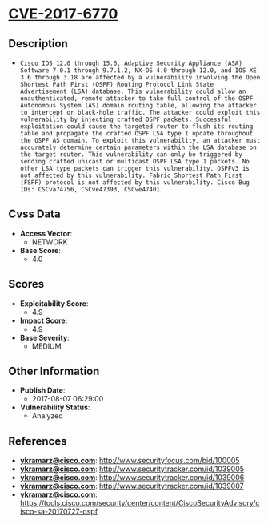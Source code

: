 
# [CVE-2017-6770](https://cve.mitre.org/cgi-bin/cvename.cgi?name=CVE-2017-6770)

## Description

- `Cisco IOS 12.0 through 15.6, Adaptive Security Appliance (ASA) Software 7.0.1 through 9.7.1.2, NX-OS 4.0 through 12.0, and IOS XE 3.6 through 3.18 are affected by a vulnerability involving the Open Shortest Path First (OSPF) Routing Protocol Link State Advertisement (LSA) database. This vulnerability could allow an unauthenticated, remote attacker to take full control of the OSPF Autonomous System (AS) domain routing table, allowing the attacker to intercept or black-hole traffic. The attacker could exploit this vulnerability by injecting crafted OSPF packets. Successful exploitation could cause the targeted router to flush its routing table and propagate the crafted OSPF LSA type 1 update throughout the OSPF AS domain. To exploit this vulnerability, an attacker must accurately determine certain parameters within the LSA database on the target router. This vulnerability can only be triggered by sending crafted unicast or multicast OSPF LSA type 1 packets. No other LSA type packets can trigger this vulnerability. OSPFv3 is not affected by this vulnerability. Fabric Shortest Path First (FSPF) protocol is not affected by this vulnerability. Cisco Bug IDs: CSCva74756, CSCve47393, CSCve47401.`

## Cvss Data

- **Access Vector**:
  - NETWORK
- **Base Score**:
  - 4.0

## Scores

- **Exploitability Score**:
  - 4.9
- **Impact Score**:
  - 4.9
- **Base Severity**:
  - MEDIUM

## Other Information

- **Publish Date**:
  - 2017-08-07 06:29:00
- **Vulnerability Status**:
  - Analyzed

## References

- **ykramarz@cisco.com**: http://www.securityfocus.com/bid/100005
- **ykramarz@cisco.com**: http://www.securitytracker.com/id/1039005
- **ykramarz@cisco.com**: http://www.securitytracker.com/id/1039006
- **ykramarz@cisco.com**: http://www.securitytracker.com/id/1039007
- **ykramarz@cisco.com**: https://tools.cisco.com/security/center/content/CiscoSecurityAdvisory/cisco-sa-20170727-ospf
